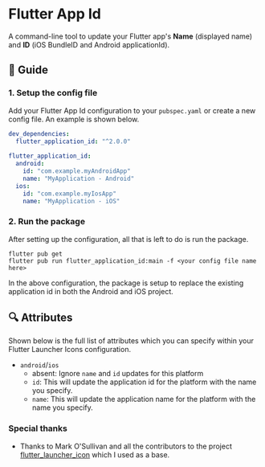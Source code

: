 # Flutter App Id

A command-line tool to update your Flutter app's **Name** (displayed name) and **ID** (iOS BundleID and Android applicationId).

## :book: Guide

### 1. Setup the config file

Add your Flutter App Id configuration to your `pubspec.yaml` or create a new config file. 
An example is shown below.

```yaml
dev_dependencies: 
  flutter_application_id: "^2.0.0"
  
flutter_application_id:
  android: 
    id: "com.example.myAndroidApp"
    name: "MyApplication - Android"
  ios:
    id: "com.example.myIosApp"
    name: "MyApplication - iOS"
```

### 2. Run the package

After setting up the configuration, all that is left to do is run the package.

```
flutter pub get
flutter pub run flutter_application_id:main -f <your config file name here>
```

In the above configuration, the package is setup to replace the existing application id in both the Android and iOS project.


## :mag: Attributes

Shown below is the full list of attributes which you can specify within your Flutter Launcher Icons configuration.

- `android`/`ios`
  - absent: Ignore `name` and `id` updates for this platform
  - `id`: This will update the application id for the platform with the name you specify.
  - `name`: This will update the application name for the platform with the name you specify.

### Special thanks

- Thanks to Mark O'Sullivan and all the contributors to the project [flutter_launcher_icon](https://github.com/fluttercommunity/flutter_application_id) which I used as a base.
